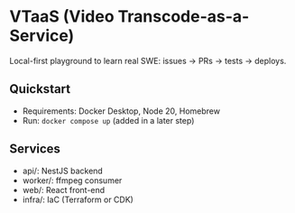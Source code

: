 # VTaaS (Video Transcode-as-a-Service)
Local-first playground to learn real SWE: issues → PRs → tests → deploys.

## Quickstart
- Requirements: Docker Desktop, Node 20, Homebrew
- Run: `docker compose up` (added in a later step)

## Services
- api/: NestJS backend
- worker/: ffmpeg consumer
- web/: React front-end
- infra/: IaC (Terraform or CDK)


